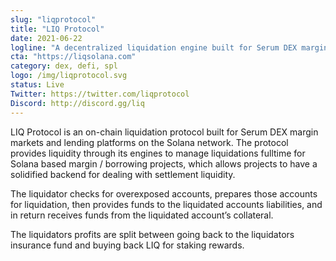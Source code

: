 ```yaml
---
slug: "liqprotocol"
title: "LIQ Protocol"
date: 2021-06-22
logline: "A decentralized liquidation engine built for Serum DEX margin markets on the Solana network."
cta: "https://liqsolana.com"
category: dex, defi, spl
logo: /img/liqprotocol.svg
status: Live
Twitter: https://twitter.com/liqprotocol
Discord: http://discord.gg/liq
---
```


LIQ Protocol is an on-chain liquidation protocol built for Serum DEX margin markets and lending platforms on the Solana network. The protocol provides liquidity through its engines to manage liquidations fulltime for Solana based margin / borrowing projects, which allows projects to have a solidified backend for dealing with settlement liquidity.

The liquidator checks for overexposed accounts, prepares those accounts for liquidation, then provides funds to the liquidated accounts liabilities, and in return receives funds from the liquidated account’s collateral.

The liquidators profits are split between going back to the liquidators insurance fund and buying back LIQ for staking rewards.
